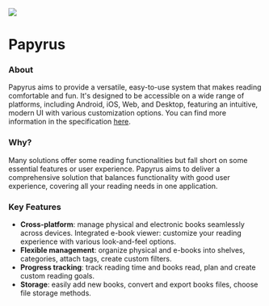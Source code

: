 <a href="https://karolis-1.gitbook.io/papyrus-project/"><img src="https://img.shields.io/badge/Specification-GitBook-%234477de.svg"/></a>

# Papyrus
### About
Papyrus aims to provide a versatile, easy-to-use system that makes reading comfortable and fun. It's designed to be accessible on a wide range of platforms, including Android, iOS, Web, and Desktop, featuring an intuitive, modern UI with various customization options. You can find more information in the specification [here](https://karolis-1.gitbook.io/papyrus-project/).

### Why?
Many solutions offer some reading functionalities but fall short on some essential features or user experience. Papyrus aims to deliver a comprehensive solution that balances functionality with good user experience, covering all your reading needs in one application.

### Key Features
* **Cross-platform**: manage physical and electronic books seamlessly across devices.
 Integrated e-book viewer: customize your reading experience with various look-and-feel options.
* **Flexible management**: organize physical and e-books into shelves, categories, attach tags, create custom filters.
* **Progress tracking**: track reading time and books read, plan and create custom reading goals.
* **Storage**: easily add new books, convert and export books files, choose file storage methods.

